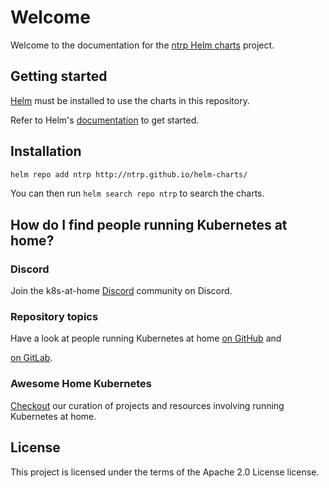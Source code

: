 # Welcome

Welcome to the documentation for the [ntrp Helm charts](https://github.com/ntrp/helm-charts) project.

## Getting started

[Helm](https://helm.sh) must be installed to use the charts in this repository.

Refer to Helm's [documentation](https://helm.sh/docs/) to get started.

## Installation

```sh
helm repo add ntrp http://ntrp.github.io/helm-charts/
```

You can then run `helm search repo ntrp` to search the charts.

## How do I find people running Kubernetes at home?

### Discord

Join the k8s-at-home [Discord](https://discord.gg/sTMX7Vh) community on Discord.

### Repository topics

Have a look at people running Kubernetes at home
[on GitHub](https://github.com/topics/k8s-at-home?o=desc&s=updated) and
<!-- Disable link check because it requires login -->
<!-- markdown-link-check-disable-next-line -->
[on GitLab](https://gitlab.com/search?search=k8s-at-home).

### Awesome Home Kubernetes

[Checkout](https://github.com/k8s-at-home/awesome-home-kubernetes) our curation
of projects and resources involving running Kubernetes at home.

## License

This project is licensed under the terms of the Apache 2.0 License license.
